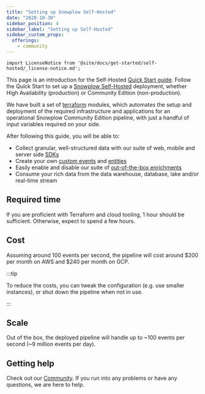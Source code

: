 ```yaml
---
title: "Setting up Snowplow Self-Hosted"
date: "2020-10-30"
sidebar_position: 4
sidebar_label: "Setting up Self-Hosted"
sidebar_custom_props:
  offerings:
    - community
---
```


```mdx-code-block
import LicenseNotice from '@site/docs/get-started/self-hosted/_license-notice.md';
```

This page is an introduction for the Self-Hosted [Quick Start guide](docs/get-started/self-hosted/quick-start/index.md). Follow the Quick Start to set up a [Snowplow Self-Hosted](/docs/get-started/index.md#self-hosted) deployment, whether High Availability (production) or Community Edition (non-production).

We have built a set of [terraform](https://www.terraform.io/docs/language/modules/develop/index.html) modules, which automates the setup and deployment of the required infrastructure and applications for an operational Snowplow Community Edition pipeline, with just a handful of input variables required on your side.

After following this guide, you will be able to: 

- Collect granular, well-structured data with our suite of web, mobile and server side [SDKs](/docs/sources/trackers/index.md)
- Create your own [custom events](/docs/fundamentals/events/index.md#self-describing-events) and [entities](/docs/fundamentals/entities/index.md#custom-entities)
- Easily enable and disable our suite of [out-of-the-box enrichments](/docs/pipeline/enrichments/available-enrichments/index.md)
- Consume your rich data from the data warehouse, database, lake and/or real-time stream

<LicenseNotice/>

## Required time

If you are proficient with Terraform and cloud tooling, 1 hour should be sufficient. Otherwise, expect to spend a few hours.

## Cost

Assuming around 100 events per second, the pipeline will cost around $200 per month on AWS and $240 per month on GCP.

:::tip

To reduce the costs, you can tweak the configuration (e.g. use smaller instances), or shut down the pipeline when not in use.

:::

## Scale

Out of the box, the deployed pipeline will handle up to ~100 events per second (~9 million events per day).

## Getting help

Check out our [Community](https://community.snowplow.io/). If you run into any problems or have any questions, we are here to help.
